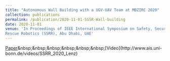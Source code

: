 ```yaml
---
title: "Autonomous Wall Building with a UGV-UAV Team at MBZIRC 2020"
collection: publications
permalink: /publication/2020-11-01-SSSR-Wall-building
date: 2020-11-01
venue: 'In Proceedings of IEEE International Symposium on Safety, Security, and
Rescue Robotics (SSRR), Abu Dhabi, UAE'
---
```

[Paper]('http://www.ais.uni-bonn.de/papers/SSRR_2020_Lenz_MBZIRC_Challenge2.pdf')&nbsp;&nbsp;&nbsp;&nbsp;&nbsp;&nbsp;[Video](http://www.ais.uni-bonn.de/videos/SSRR_2020_Lenz)
